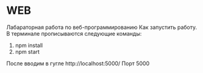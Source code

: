 # WEB
Лабараторная работа по веб-программированию
Как запустить работу.
В терминале прописываются следующие команды:
1. npm install
2. npm start

После вводим в гугле http://localhost:5000/
Порт 5000
